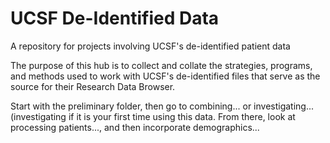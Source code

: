 # UCSF De-Identified Data
A repository for projects involving UCSF's de-identified patient data

The purpose of this hub is to collect and collate the strategies, programs, and methods used to work with UCSF's de-identified files that serve as the source for their Research Data Browser.

Start with the preliminary folder, then go to combining... or investigating... (investigating if it is your first time using this
data. From there, look at processing patients..., and then incorporate demographics...
